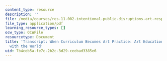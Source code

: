 ```yaml
---
content_type: resource
description: ''
file: /media/courses/res-11-002-intentional-public-disruptions-art-responsibility-and-pedagogy-fall-2017/7b4ceb5afe7c2b2c3d29ceebad3385e6_MITRES11-002F17_Video_08_300k.pdf
file_type: application/pdf
learning_resource_types: []
ocw_type: OCWFile
resourcetype: Document
title: 'Transcript: When Curriculum Becomes Art Practice: Art Education as Engagement
  with the World'
uid: 7b4ceb5a-fe7c-2b2c-3d29-ceebad3385e6
---
```

